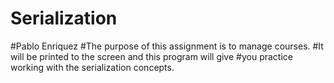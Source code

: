 # Serialization
#Pablo Enriquez
#The purpose of this assignment is to manage courses.
#It will be printed to the screen and this program will give
#you practice working with the serialization concepts.
